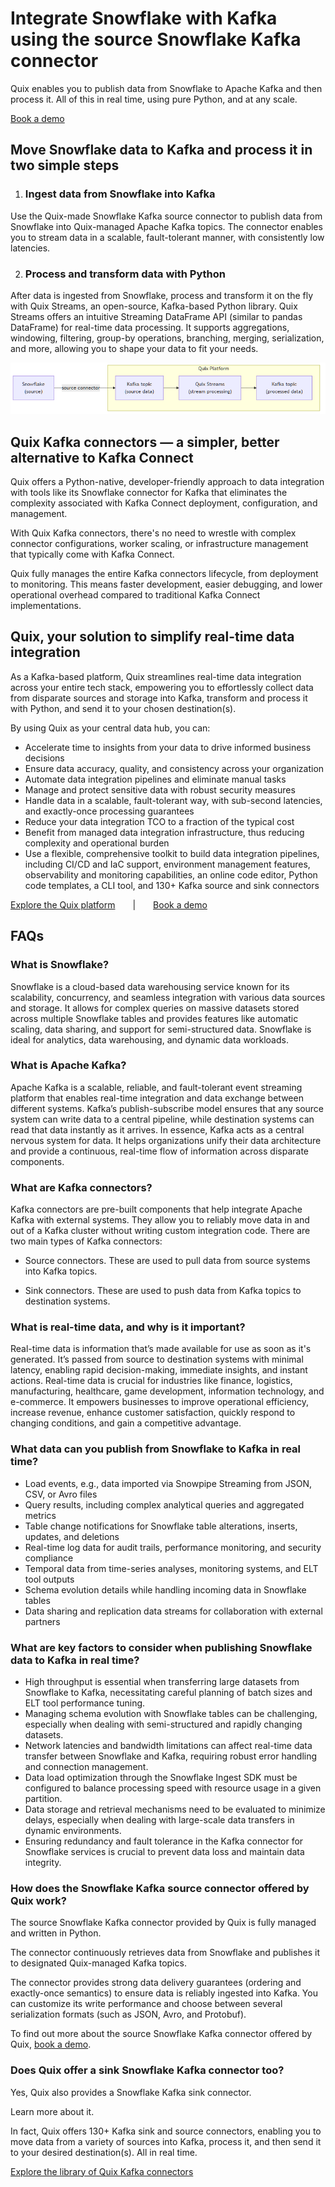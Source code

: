 <!--- BEGIN MARKDOWN --->
# Integrate Snowflake with Kafka using the source Snowflake Kafka connector

Quix enables you to publish data from Snowflake to Apache Kafka and then process it. All of this in real time, using pure Python, and at any scale. 

[Book a demo](https://share.hsforms.com/1iW0TmZzKQMChk0lxd_tGiw4yjw2)

## Move Snowflake data to Kafka and process it in two simple steps

1. ### Ingest data from Snowflake into Kafka

Use the Quix-made Snowflake Kafka source connector to publish data from Snowflake into Quix-managed Apache Kafka topics. The connector enables you to stream data in a scalable, fault-tolerant manner, with consistently low latencies. 

2. ### Process and transform data with Python

After data is ingested from Snowflake, process and transform it on the fly with Quix Streams, an open-source, Kafka-based Python library. Quix Streams offers an intuitive Streaming DataFrame API (similar to pandas DataFrame) for real-time data processing. It supports aggregations, windowing, filtering, group-by operations, branching, merging, serialization, and more, allowing you to shape your data to fit your needs.  

![Diagram](images/Snowflake-source_diagram_1.png)

## Quix Kafka connectors — a simpler, better alternative to Kafka Connect

Quix offers a Python-native, developer-friendly approach to data integration with tools like its Snowflake connector for Kafka that eliminates the complexity associated with Kafka Connect deployment, configuration, and management. 

With Quix Kafka connectors, there's no need to wrestle with complex connector configurations, worker scaling, or infrastructure management that typically come with Kafka Connect.

Quix fully manages the entire Kafka connectors lifecycle, from deployment to monitoring. This means faster development, easier debugging, and lower operational overhead compared to traditional Kafka Connect implementations.

## Quix, your solution to simplify real-time data integration

As a Kafka-based platform, Quix streamlines real-time data integration across your entire tech stack, empowering you to effortlessly collect data from disparate sources and storage into Kafka, transform and process it with Python, and send it to your chosen destination(s).

By using Quix as your central data hub, you can:

* Accelerate time to insights from your data to drive informed business decisions  
* Ensure data accuracy, quality, and consistency across your organization  
* Automate data integration pipelines and eliminate manual tasks  
* Manage and protect sensitive data with robust security measures  
* Handle data in a scalable, fault-tolerant way, with sub-second latencies, and exactly-once processing guarantees  
* Reduce your data integration TCO to a fraction of the typical cost  
* Benefit from managed data integration infrastructure, thus reducing complexity and operational burden  
* Use a flexible, comprehensive toolkit to build data integration pipelines, including CI/CD and IaC support, environment management features, observability and monitoring capabilities, an online code editor, Python code templates, a CLI tool, and 130+ Kafka source and sink connectors

[Explore the Quix platform](https://portal.demo.quix.io/pipeline?workspace=demo-gametelemetrytemplate-prod)  |  [Book a demo](https://share.hsforms.com/1iW0TmZzKQMChk0lxd_tGiw4yjw2)

## FAQs

### What is Snowflake?

Snowflake is a cloud-based data warehousing service known for its scalability, concurrency, and seamless integration with various data sources and storage. It allows for complex queries on massive datasets stored across multiple Snowflake tables and provides features like automatic scaling, data sharing, and support for semi-structured data. Snowflake is ideal for analytics, data warehousing, and dynamic data workloads.

### What is Apache Kafka?

Apache Kafka is a scalable, reliable, and fault-tolerant event streaming platform that enables real-time integration and data exchange between different systems. Kafka’s publish-subscribe model ensures that any source system can write data to a central pipeline, while destination systems can read that data instantly as it arrives. In essence, Kafka acts as a central nervous system for data. It helps organizations unify their data architecture and provide a continuous, real-time flow of information across disparate components.

### What are Kafka connectors?

Kafka connectors are pre-built components that help integrate Apache Kafka with external systems. They allow you to reliably move data in and out of a Kafka cluster without writing custom integration code. There are two main types of Kafka connectors:

* Source connectors. These are used to pull data from source systems into Kafka topics.

* Sink connectors. These are used to push data from Kafka topics to destination systems.

### What is real-time data, and why is it important?

Real-time data is information that’s made available for use as soon as it's generated. It’s passed from source to destination systems with minimal latency, enabling rapid decision-making, immediate insights, and instant actions. Real-time data is crucial for industries like finance, logistics, manufacturing, healthcare, game development, information technology, and e-commerce. It empowers businesses to improve operational efficiency, increase revenue, enhance customer satisfaction, quickly respond to changing conditions, and gain a competitive advantage.

### What data can you publish from Snowflake to Kafka in real time?

* Load events, e.g., data imported via Snowpipe Streaming from JSON, CSV, or Avro files  
* Query results, including complex analytical queries and aggregated metrics  
* Table change notifications for Snowflake table alterations, inserts, updates, and deletions  
* Real-time log data for audit trails, performance monitoring, and security compliance  
* Temporal data from time-series analyses, monitoring systems, and ELT tool outputs  
* Schema evolution details while handling incoming data in Snowflake tables  
* Data sharing and replication data streams for collaboration with external partners

### What are key factors to consider when publishing Snowflake data to Kafka in real time?

* High throughput is essential when transferring large datasets from Snowflake to Kafka, necessitating careful planning of batch sizes and ELT tool performance tuning.  
* Managing schema evolution with Snowflake tables can be challenging, especially when dealing with semi-structured and rapidly changing datasets.  
* Network latencies and bandwidth limitations can affect real-time data transfer between Snowflake and Kafka, requiring robust error handling and connection management.  
* Data load optimization through the Snowflake Ingest SDK must be configured to balance processing speed with resource usage in a given partition.  
* Data storage and retrieval mechanisms need to be evaluated to minimize delays, especially when dealing with large-scale data transfers in dynamic environments.  
* Ensuring redundancy and fault tolerance in the Kafka connector for Snowflake services is crucial to prevent data loss and maintain data integrity.

### How does the Snowflake Kafka source connector offered by Quix work?

The source Snowflake Kafka connector provided by Quix is fully managed and written in Python. 

The connector continuously retrieves data from Snowflake and publishes it to designated Quix-managed Kafka topics.  

The connector provides strong data delivery guarantees (ordering and exactly-once semantics) to ensure data is reliably ingested into Kafka. You can customize its write performance and choose between several serialization formats (such as JSON, Avro, and Protobuf).  

To find out more about the source Snowflake Kafka connector offered by Quix, [book a demo](https://share.hsforms.com/1iW0TmZzKQMChk0lxd_tGiw4yjw2).

### Does Quix offer a sink Snowflake Kafka connector too?

Yes, Quix also provides a Snowflake Kafka sink connector.

Learn more about it.

In fact, Quix offers 130+ Kafka sink and source connectors, enabling you to move data from a variety of sources into Kafka, process it, and then send it to your desired destination(s). All in real time.

[Explore the library of Quix Kafka connectors](https://quix.io/connectors)
<!--- END MARKDOWN --->